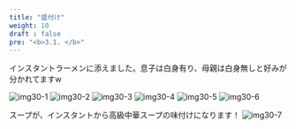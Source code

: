 ```yaml
---
title: "盛付け"
weight: 10
draft : false
pre: "<b>3.1. </b>"
---
```

インスタントラーメンに添えました。息子は白身有り、母親は白身無しと好みが分かれてますw

![img30-1](/images/img30-1.JPG)
![img30-2](/images/img30-2.JPG)
![img30-3](/images/img30-3.JPG)
![img30-4](/images/img30-4.JPG)
![img30-5](/images/img30-5.JPG)
![img30-6](/images/img30-6.JPG)

スープが、インスタントから高級中華スープの味付けになります！
![img30-7](/images/img30-7.JPG)

